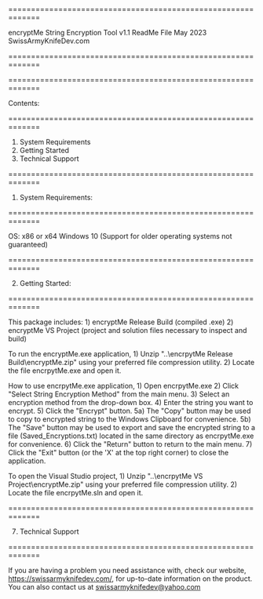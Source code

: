 =============================================================

encryptMe String Encryption Tool v1.1
ReadMe File
May 2023
SwissArmyKnifeDev.com

=============================================================

=============================================================

Contents:

=============================================================

1. System Requirements
2. Getting Started
3. Technical Support

=============================================================

1. System Requirements:

=============================================================

OS: x86 or x64 Windows 10 
(Support for older operating systems not guaranteed)

=============================================================

2. Getting Started:

=============================================================

This package includes:
	1) encryptMe Release Build (compiled .exe)
	2) encryptMe VS Project (project and solution files 
	necessary to inspect and build)

To run the encryptMe.exe application, 
	1) Unzip "..\encrpytMe Release Build\encryptMe.zip" 
	using your preferred file 
	compression utility.
	2) Locate the file encrpytMe.exe and open it.

How to use encrpytMe.exe application,
	1) Open encrpytMe.exe
	2) Click "Select String Encryption Method" from 
	the main menu.
	3) Select an encryption method from the 
	drop-down box.
	4) Enter the string you want to encrypt.
	5) Click the "Encrypt" button.
		5a) The "Copy" button may be used to copy 
		to encrypted string to the 
		Windows Clipboard for convenience.
		5b) The "Save" button may be used to export 
		and save the encrypted 
		string to a file (Saved_Encryptions.txt) 
		located in the same directory as 
		encrpytMe.exe for convenience.
	6) Click the "Return" button to return to the 
	main menu.
	7) Click the "Exit" button (or the 'X' at the top 
	right corner) to close the application.

To open the Visual Studio project,
	1) Unzip "..\encrpytMe VS Project\encryptMe.zip" 
	using your preferred file 
	compression utility.
	2) Locate the file encrpytMe.sln and open it.

=============================================================

7. Technical Support

=============================================================

If you are having a problem you need assistance with, check 
our website, https://swissarmyknifedev.com/, for up-to-date 
information on the product.  
You can also contact us at swissarmyknifedev@yahoo.com
